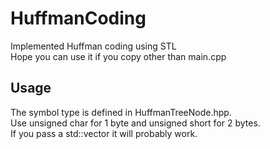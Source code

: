 # HuffmanCoding
Implemented Huffman coding using STL  
Hope you can use it if you copy other than main.cpp
## Usage
The symbol type is defined in HuffmanTreeNode.hpp.  
Use unsigned char for 1 byte and unsigned short for 2 bytes.  
If you pass a std::vector it will probably work.
